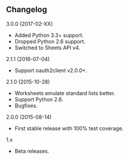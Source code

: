 Changelog
---------

3.0.0 (2017-02-XX)

- Added Python 3.3+ support.
- Dropped Python 2.6 support.
- Switched to Sheets API v4.

2.1.1 (2016-07-04)

- Support oauth2client v2.0.0+.

2.1.0 (2015-10-28)

- Worksheets emulate standard lists better.
- Support Python 2.6.
- Bugfixes.

2.0.0 (2015-08-14)

- First stable release with 100% test coverage.

1.x

- Beta releases.
